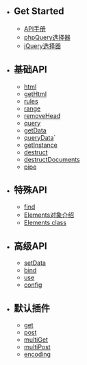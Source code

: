 - ## Get Started
    - [API手册](/querylist4/api/overview.md)
    - [phpQuery选择器](/querylist4/api/phpQuery.md)
    - [jQuery选择器](/querylist4/api/jQuery.md)

- ## 基础API
    - [html](/querylist4/api/html.md)
    - [getHtml](/querylist4/api/getHtml.md)
    - [rules](/querylist4/api/rules.md)
    - [range](/querylist4/api/range.md)
    - [removeHead](/querylist4/api/removeHead.md)
    - [query](/querylist4/api/query.md)
    - [getData](/querylist4/api/getData.md)
    - [queryData](/querylist4/api/queryData.md)`
    - [getInstance](/querylist4/api/getInstance.md)
    - [destruct](/querylist4/api/destruct.md)
    - [destructDocuments](/querylist4/api/destructDocuments.md)
    - [pipe](/querylist4/api/pipe.md)

- ## 特殊API
    - [find](/querylist4/api/find.md)
    - [Elements对象介绍](/querylist4/api/Elements-introduce.md)
    - [Elements class](/querylist4/api/Elements-class.md)

- ## 高级API
    - [setData](/querylist4/api/setData.md)
    - [bind](/querylist4/api/bind.md)
    - [use](/querylist4/api/use.md)
    - [config](/querylist4/api/config.md)

- ## 默认插件
    - [get](/querylist4/api/get.md)
    - [post](/querylist4/api/post.md)
    - [multiGet](/querylist4/api/multi-get.md)
    - [multiPost](/querylist4/api/multi-post.md)
    - [encoding](/querylist4/api/encoding.md)